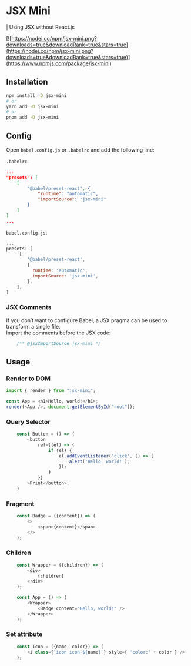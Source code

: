 # JSX Mini

| Using JSX without React.js

[![https://nodei.co/npm/jsx-mini.png?downloads=true&downloadRank=true&stars=true](https://nodei.co/npm/jsx-mini.png?downloads=true&downloadRank=true&stars=true)](https://www.npmjs.com/package/jsx-mini)

## Installation

```bash
npm install -D jsx-mini
# or
yarn add -D jsx-mini
# or
pnpm add -D jsx-mini
```

## Config

Open `babel.config.js` or `.babelrc` and add the following line:

`.babelrc`:

```json
...
"presets": [
    [
        "@babel/preset-react", {
            "runtime": "automatic",
            "importSource": "jsx-mini"
        }
    ]
]
...
```

`babel.config.js`:

```js
...
presets: [
     [
        '@babel/preset-react',
        {
          runtime: 'automatic',
          importSource: 'jsx-mini',
        },
    ],
]

```

### JSX Comments
If you don’t want to configure Babel, a JSX pragma can be used to transform a single file.  
Import the comments before the JSX code:
```js
    /** @jsxImportSource jsx-mini */
```

## Usage

### Render to DOM

```js
import { render } from "jsx-mini";

const App = <h1>Hello, world!</h1>;
render(<App />, document.getElementById("root"));
```

### Query Selector

```js
    const Button = () => (
        <button
            ref={(el) => {
                if (el) {
                    el.addEventListener('click', () => {
                        alert('Hello, world!');
                    });
                }
            }}
        >Print</button>;
    )
```

### Fragment
```js
    const Badge = ({content}) => (
        <>
            <span>{content}</span>
        </>
    );
```

### Children
```js
    const Wrapper = ({children}) => (
        <div>
            {children}
        </div>
    );

    const App = () => (
        <Wrapper>
            <Badge content="Hello, world!" />
        </Wrapper>
    );
```

### Set attribute
```js
    const Icon = ({name, color}) => (
        <i class={`icon icon-${name}`} style={ 'color:' + color } />
    );
```
